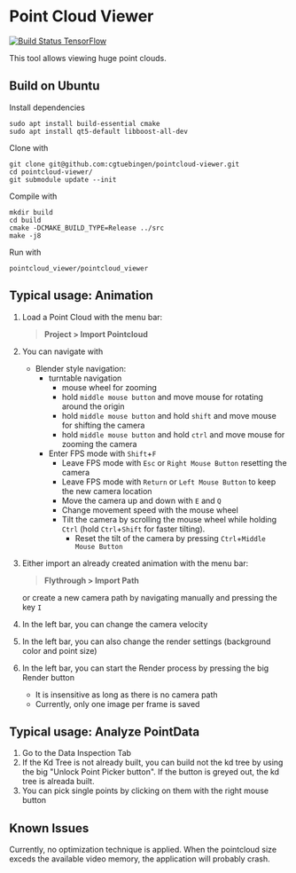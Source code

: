 # Point Cloud Viewer

[![Build Status TensorFlow](https://ci.patwie.com/api/badges/cgtuebingen/pointcloud-viewer/status.svg)](http://ci.patwie.com/cgtuebingen/pointcloud-viewer)

This tool allows viewing huge point clouds.

## Build on Ubuntu

Install dependencies

    sudo apt install build-essential cmake
    sudo apt install qt5-default libboost-all-dev

Clone with

    git clone git@github.com:cgtuebingen/pointcloud-viewer.git
    cd pointcloud-viewer/
    git submodule update --init

Compile with

    mkdir build
    cd build
    cmake -DCMAKE_BUILD_TYPE=Release ../src
    make -j8

Run with

    pointcloud_viewer/pointcloud_viewer

## Typical usage: Animation

1. Load a Point Cloud with the menu bar:
    > **Project > Import Pointcloud**
2. You can navigate with
    - Blender style navigation:
        - turntable navigation
            - mouse wheel for zooming            
            - hold `middle mouse button` and move mouse for rotating around the origin
            - hold `middle mouse button` and hold `shift` and move mouse for shifting the camera
            - hold `middle mouse button` and hold `ctrl` and move mouse for zooming the camera
        - Enter FPS mode with `Shift`+`F`
            - Leave FPS mode with `Esc` or `Right Mouse Button` resetting the camera
            - Leave FPS mode with `Return` or `Left Mouse Button` to keep the new camera location
            - Move the camera up and down with `E` and `Q`
            - Change movement speed with the mouse wheel
            - Tilt the camera by scrolling the mouse wheel while holding `Ctrl` (hold `Ctrl`+`Shift` for faster tilting).
                - Reset the tilt of the camera by pressing `Ctrl`+`Middle Mouse Button`
3. Either import an already created animation with the menu bar:
    > **Flythrough > Import Path**

    or create a new camera path by navigating manually and pressing the key `I`
4. In the left bar, you can change the camera velocity
5. In the left bar, you can also change the render settings (background color and point size)
6. In the left bar, you can start the Render process by pressing the big Render button
    - It is insensitive as long as there is no camera path
    - Currently, only one image per frame is saved

## Typical usage: Analyze PointData

1. Go to the Data Inspection Tab
2. If the Kd Tree is not already built, you can build not the kd tree by using the big "Unlock Point Picker button". If the button is greyed out, the kd tree is alreada built.
3. You can pick single points by clicking on them with the right mouse button

## Known Issues

Currently, no optimization technique is applied. When the pointcloud size exceds the available video memory, the application will probably crash.
